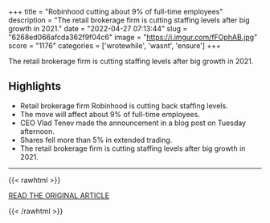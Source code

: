 +++
title = "Robinhood cutting about 9% of full-time employees"
description = "The retail brokerage firm is cutting staffing levels after big growth in 2021."
date = "2022-04-27 07:13:44"
slug = "6268ed066afcda362f9f04c6"
image = "https://i.imgur.com/fFOphAB.jpg"
score = "1176"
categories = ['wrotewhile', 'wasnt', 'ensure']
+++

The retail brokerage firm is cutting staffing levels after big growth in 2021.

## Highlights

- Retail brokerage firm Robinhood is cutting back staffing levels.
- The move will affect about 9% of full-time employees.
- CEO Vlad Tenev made the announcement in a blog post on Tuesday afternoon.
- Shares fell more than 5% in extended trading.
- The retail brokerage firm is cutting staffing levels after big growth in 2021.

---

{{< rawhtml >}}
  <p class="article-category">
    <a target="_blank" href="https://www.cnbc.com/2022/04/26/robinhood-cutting-about-9percent-of-full-time-employees.html">READ THE ORIGINAL ARTICLE</a>
  </p>
{{< /rawhtml >}}
